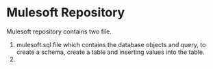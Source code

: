 # Mulesoft Repository

Mulesoft repository contains two file.
1. mulesoft.sql file which contains the database objects and query, to create a schema, create a table and inserting values into the table.
2. 
